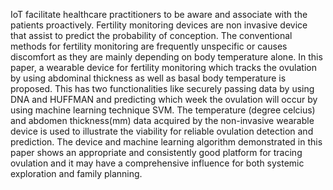IoT facilitate healthcare practitioners to be aware and associate with the patients proactively. Fertility monitoring devices are non invasive device that assist to predict the probability of conception. The conventional methods for fertility monitoring are frequently unspecific or causes discomfort as they are mainly depending on body temperature alone. In this paper, a wearable device for fertility monitoring which tracks the ovulation by using abdominal thickness as well as basal body temperature is proposed. This has two functionalities like securely passing data by using DNA and HUFFMAN and predicting which week the ovulation will occur by using machine learning technique SVM. The temperature (degree celcius) and abdomen thickness(mm) data acquired by the non-invasive wearable device is used to illustrate the viability for reliable ovulation detection and prediction. The device and machine learning algorithm demonstrated in this paper shows an appropriate and consistently good platform for tracing ovulation and it may have a comprehensive influence for both systemic exploration and family planning.
